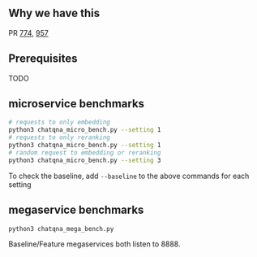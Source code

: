 

## Why we have this

PR [774](https://github.com/opea-project/GenAIComps/pull/774),
[957](https://github.com/opea-project/GenAIExamples/pull/957)

## Prerequisites

TODO

## microservice benchmarks

```bash
# requests to only embedding
python3 chatqna_micro_bench.py --setting 1
# requests to only reranking
python3 chatqna_micro_bench.py --setting 1
# random request to embedding or reranking
python3 chatqna_micro_bench.py --setting 3
```

To check the baseline, add `--baseline` to the above commands for each setting

## megaservice benchmarks

```bash
python3 chatqna_mega_bench.py
```

Baseline/Feature megaservices both listen to 8888.